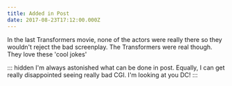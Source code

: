 ```yaml
---
title: Added in Post
date: 2017-08-23T17:12:00.000Z
---
```


In the last Transformers movie, none of the actors were really there so they wouldn't reject the bad screenplay. The Transformers were real though. They love these 'cool jokes'

::: hidden
I'm always astonished what can be done in post. Equally, I can get really disappointed seeing really bad CGI. I'm looking at you DC!
:::